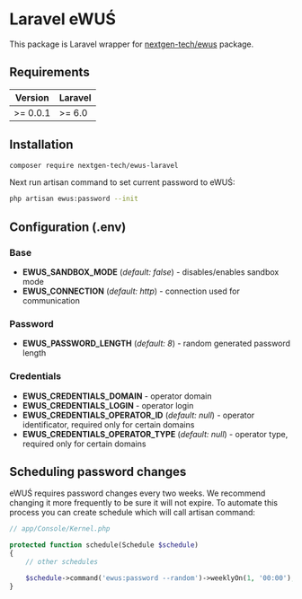 # Laravel eWUŚ

This package is Laravel wrapper for [nextgen-tech/ewus](https://github.com/nextgen-tech/ewus-php) package.

## Requirements

|  Version | Laravel |
| -------- | ------- |
| >= 0.0.1 |  >= 6.0 |

## Installation

```sh
composer require nextgen-tech/ewus-laravel
```

Next run artisan command to set current password to eWUŚ:

```sh
php artisan ewus:password --init
```

## Configuration (.env)

### Base

* **EWUS_SANDBOX_MODE** (*default: false*) - disables/enables sandbox mode
* **EWUS_CONNECTION** (*default: http*) - connection used for communication

### Password

* **EWUS_PASSWORD_LENGTH** (*default: 8*) - random generated password length

### Credentials

* **EWUS_CREDENTIALS_DOMAIN** - operator domain
* **EWUS_CREDENTIALS_LOGIN** - operator login
* **EWUS_CREDENTIALS_OPERATOR_ID** (*default: null*) - operator identificator, required only for certain domains
* **EWUS_CREDENTIALS_OPERATOR_TYPE** (*default: null*) - operator type, required only for certain domains

## Scheduling password changes

eWUŚ requires password changes every two weeks. We recommend changing it more frequently to be sure it will not expire. To automate this process you can create schedule which will call artisan command:

```php
// app/Console/Kernel.php

protected function schedule(Schedule $schedule)
{
    // other schedules

    $schedule->command('ewus:password --random')->weeklyOn(1, '00:00');
}
```